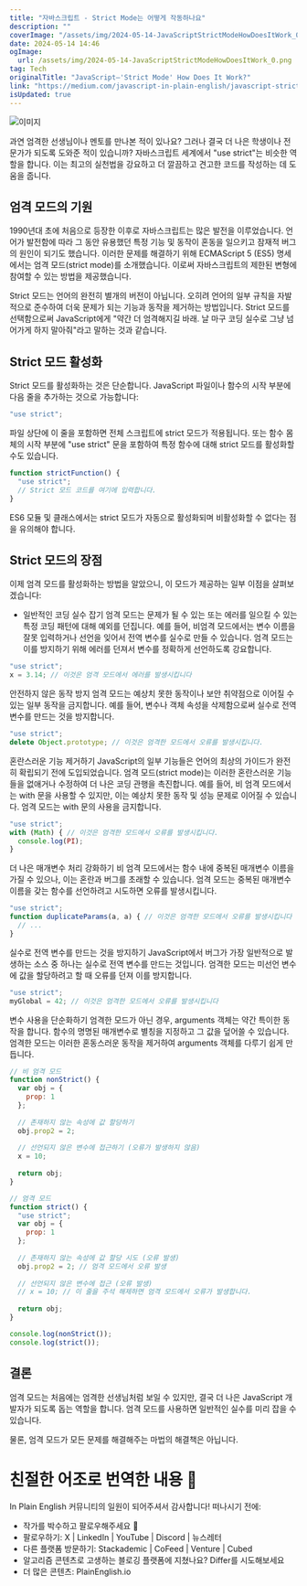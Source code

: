 ```yaml
---
title: "자바스크립트 - Strict Mode는 어떻게 작동하나요"
description: ""
coverImage: "/assets/img/2024-05-14-JavaScriptStrictModeHowDoesItWork_0.png"
date: 2024-05-14 14:46
ogImage: 
  url: /assets/img/2024-05-14-JavaScriptStrictModeHowDoesItWork_0.png
tag: Tech
originalTitle: "JavaScript—'Strict Mode' How Does It Work?"
link: "https://medium.com/javascript-in-plain-english/javascript-strict-mode-how-does-it-work-4aba8726ed6b"
isUpdated: true
---
```





![이미지](/assets/img/2024-05-14-JavaScriptStrictModeHowDoesItWork_0.png)

과연 엄격한 선생님이나 멘토를 만나본 적이 있나요? 그러나 결국 더 나은 학생이나 전문가가 되도록 도와준 적이 있습니까?
자바스크립트 세계에서 "use strict"는 비슷한 역할을 합니다. 이는 최고의 실천법을 강요하고 더 깔끔하고 견고한 코드를 작성하는 데 도움을 줍니다.

## 엄격 모드의 기원

1990년대 초에 처음으로 등장한 이후로 자바스크립트는 많은 발전을 이루었습니다. 언어가 발전함에 따라 그 동안 유용했던 특정 기능 및 동작이 혼동을 일으키고 잠재적 버그의 원인이 되기도 했습니다. 이러한 문제를 해결하기 위해 ECMAScript 5 (ES5) 명세에서는 엄격 모드(strict mode)를 소개했습니다. 이로써 자바스크립트의 제한된 변형에 참여할 수 있는 방법을 제공했습니다.



Strict 모드는 언어의 완전히 별개의 버전이 아닙니다. 오히려 언어의 일부 규칙을 자발적으로 준수하여 더욱 문제가 되는 기능과 동작을 제거하는 방법입니다. Strict 모드를 선택함으로써 JavaScript에게 "약간 더 엄격해지길 바래. 날 마구 코딩 실수로 그냥 넘어가게 하지 말아줘"라고 말하는 것과 같습니다.

## Strict 모드 활성화

Strict 모드를 활성화하는 것은 단순합니다. JavaScript 파일이나 함수의 시작 부분에 다음 줄을 추가하는 것으로 가능합니다:

```js
"use strict";
```



파일 상단에 이 줄을 포함하면 전체 스크립트에 strict 모드가 적용됩니다. 또는 함수 몸체의 시작 부분에 "use strict" 문을 포함하여 특정 함수에 대해 strict 모드를 활성화할 수도 있습니다.

```js
function strictFunction() {
  "use strict";
  // Strict 모드 코드를 여기에 입력합니다.
}
```

ES6 모듈 및 클래스에서는 strict 모드가 자동으로 활성화되며 비활성화할 수 없다는 점을 유의해야 합니다.

## Strict 모드의 장점



이제 엄격 모드를 활성화하는 방법을 알았으니, 이 모드가 제공하는 일부 이점을 살펴보겠습니다:

- 일반적인 코딩 실수 잡기
엄격 모드는 문제가 될 수 있는 또는 에러를 일으킬 수 있는 특정 코딩 패턴에 대해 예외를 던집니다. 예를 들어, 비엄격 모드에서는 변수 이름을 잘못 입력하거나 선언을 잊어서 전역 변수를 실수로 만들 수 있습니다. 엄격 모드는 이를 방지하기 위해 에러를 던져서 변수를 정확하게 선언하도록 강요합니다.

```js
"use strict";
x = 3.14; // 이것은 엄격 모드에서 에러를 발생시킵니다
```

안전하지 않은 동작 방지
엄격 모드는 예상치 못한 동작이나 보안 취약점으로 이어질 수 있는 일부 동작을 금지합니다. 예를 들어, 변수나 객체 속성을 삭제함으로써 실수로 전역 변수를 만드는 것을 방지합니다.



```js
"use strict";
delete Object.prototype; // 이것은 엄격한 모드에서 오류를 발생시킵니다.
```

혼란스러운 기능 제거하기
JavaScript의 일부 기능들은 언어의 최상의 가이드가 완전히 확립되기 전에 도입되었습니다. 엄격 모드(strict mode)는 이러한 혼란스러운 기능들을 없애거나 수정하여 더 나은 코딩 관행을 촉진합니다. 예를 들어, 비 엄격 모드에서는 with 문을 사용할 수 있지만, 이는 예상치 못한 동작 및 성능 문제로 이어질 수 있습니다. 엄격 모드는 with 문의 사용을 금지합니다.

```js
"use strict";
with (Math) { // 이것은 엄격한 모드에서 오류를 발생시킵니다.
  console.log(PI);
}
```

더 나은 매개변수 처리 강화하기
비 엄격 모드에서는 함수 내에 중복된 매개변수 이름을 가질 수 있으나, 이는 혼란과 버그를 초래할 수 있습니다. 엄격 모드는 중복된 매개변수 이름을 갖는 함수를 선언하려고 시도하면 오류를 발생시킵니다.



```js
"use strict";
function duplicateParams(a, a) { // 이것은 엄격한 모드에서 오류를 발생시킵니다
  // ...
}
```

실수로 전역 변수를 만드는 것을 방지하기
JavaScript에서 버그가 가장 일반적으로 발생하는 소스 중 하나는 실수로 전역 변수를 만드는 것입니다. 엄격한 모드는 미선언 변수에 값을 할당하려고 할 때 오류를 던져 이를 방지합니다.

```js
"use strict";
myGlobal = 42; // 이것은 엄격한 모드에서 오류를 발생시킵니다
```

변수 사용을 단순화하기
엄격한 모드가 아닌 경우, arguments 객체는 약간 특이한 동작을 합니다. 함수의 명명된 매개변수로 별칭을 지정하고 그 값을 덮어쓸 수 있습니다. 엄격한 모드는 이러한 혼동스러운 동작을 제거하여 arguments 객체를 다루기 쉽게 만듭니다.



```js
// 비 엄격 모드
function nonStrict() {
  var obj = {
    prop: 1
  };
  
  // 존재하지 않는 속성에 값 할당하기
  obj.prop2 = 2;
  
  // 선언되지 않은 변수에 접근하기 (오류가 발생하지 않음)
  x = 10;
  
  return obj;
}

// 엄격 모드
function strict() {
  "use strict";
  var obj = {
    prop: 1
  };
  
  // 존재하지 않는 속성에 값 할당 시도 (오류 발생)
  obj.prop2 = 2; // 엄격 모드에서 오류 발생
  
  // 선언되지 않은 변수에 접근 (오류 발생)
  // x = 10; // 이 줄을 주석 해제하면 엄격 모드에서 오류가 발생합니다.
  
  return obj;
}

console.log(nonStrict());
console.log(strict());
```

## 결론

엄격 모드는 처음에는 엄격한 선생님처럼 보일 수 있지만, 결국 더 나은 JavaScript 개발자가 되도록 돕는 역할을 합니다. 엄격 모드를 사용하면 일반적인 실수를 미리 잡을 수 있습니다.

물론, 엄격 모드가 모든 문제를 해결해주는 마법의 해결책은 아닙니다.



# 친절한 어조로 번역한 내용 🚀

In Plain English 커뮤니티의 일원이 되어주셔서 감사합니다! 떠나시기 전에:

- 작가를 박수하고 팔로우해주세요 ️👏️️
- 팔로우하기: X | LinkedIn | YouTube | Discord | 뉴스레터
- 다른 플랫폼 방문하기: Stackademic | CoFeed | Venture | Cubed
- 알고리즘 콘텐츠로 고생하는 블로깅 플랫폼에 지쳤나요? Differ를 시도해보세요
- 더 많은 콘텐츠: PlainEnglish.io